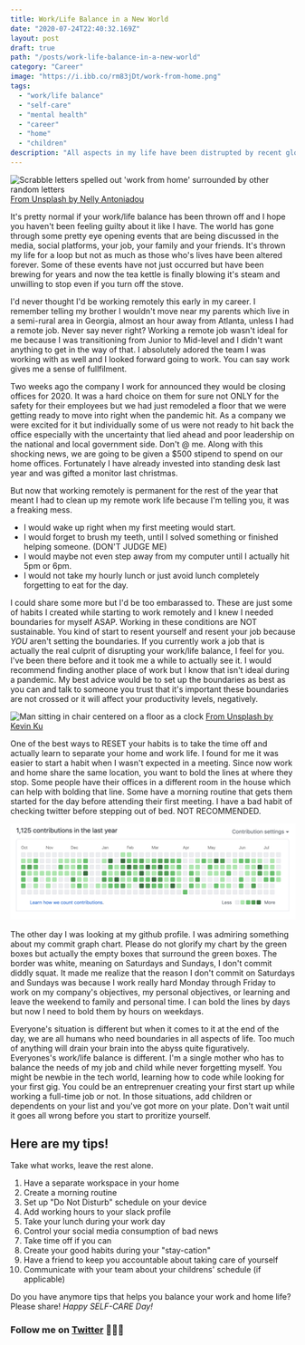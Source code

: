 ```yaml
---
title: Work/Life Balance in a New World
date: "2020-07-24T22:40:32.169Z"
layout: post
draft: true
path: "/posts/work-life-balance-in-a-new-world"
category: "Career"
image: "https://i.ibb.co/rm83jDt/work-from-home.png"
tags:
  - "work/life balance"
  - "self-care"
  - "mental health"
  - "career"
  - "home"
  - "children"
description: "All aspects in my life have been distrupted by recent global events but I know I'm not the only one. Here are some of the embrassing habits I've developed adjusting to working remotely and some tips to undo them."
---
```


![Scrabble letters spelled out 'work from home' surrounded by other random letters](work_from_home.png)
<span class="figcaption_hack">[From Unsplash by Nelly Antoniadou](https://unsplash.com/photos/9X1P46Y2KJo)</span>

It's pretty normal if your work/life balance has been thrown off and I hope you haven't been feeling guilty about it like I have. The world has gone through some pretty eye opening events that are being discussed in the media, social platforms, your job, your family and your friends. It's thrown my life for a loop but not as much as those who's lives have been altered forever. Some of these events have not just occurred but have been brewing for years and now the tea kettle is finally blowing it's steam and unwilling to stop even if you turn off the stove.

I'd never thought I'd be working remotely this early in my career. I remember telling my brother I wouldn't move near my parents which live in a semi-rural area in Georgia, almost an hour away from Atlanta, unless I had a remote job. Never say never right? Working a remote job wasn't ideal for me because I was transitioning from Junior to Mid-level and I didn't want anything to get in the way of that. I absolutely adored the team I was working with as well and I looked forward going to work. You can say work gives me a sense of fullfilment.

Two weeks ago the company I work for announced they would be closing offices for 2020. It was a hard choice on them for sure not ONLY for the safety for their employees but we had just remodeled a floor that we were getting ready to move into right when the pandemic hit. As a company we were excited for it but individually some of us were not ready to hit back the office especially with the uncertainty that lied ahead and poor leadership on the national and local government side. Don't @ me. Along with this shocking news, we are going to be given a \$500 stipend to spend on our home offices. Fortunately I have already invested into standing desk last year and was gifted a monitor last christmas.

But now that working remotely is permanent for the rest of the year that meant I had to clean up my remote work life because I'm telling you, it was a freaking mess.

- I would wake up right when my first meeting would start.
- I would forget to brush my teeth, until I solved something or finished helping someone. (DON'T JUDGE ME)
- I would maybe not even step away from my computer until I actually hit 5pm or 6pm.
- I would not take my hourly lunch or just avoid lunch completely forgetting to eat for the day.

I could share some more but I'd be too embarassed to. These are just some of habits I created while starting to work remotely and I knew I needed boundaries for myself ASAP. Working in these conditions are NOT sustainable. You kind of start to resent yourself and resent your job because _YOU_ aren't setting the boundaries. If you currently work a job that is actually the real culprit of disrupting your work/life balance, I feel for you. I've been there before and it took me a while to actually see it. I would recommend finding another place of work but I know that isn't ideal during a pandemic. My best advice would be to set up the boundaries as best as you can and talk to someone you trust that it's important these boundaries are not crossed or it will affect your productivity levels, negatively.

![Man sitting in chair centered on a floor as a clock](work_life.png)
<span class="figcaption_hack">[From Unsplash by Kevin Ku](https://unsplash.com/photos/aiyBwbrWWlo)</span>

One of the best ways to RESET your habits is to take the time off and actually learn to separate your home and work life. I found for me it was easier to start a habit when I wasn't expected in a meeting. Since now work and home share the same location, you want to bold the lines at where they stop. Some people have their offices in a different room in the house which can help with bolding that line. Some have a morning routine that gets them started for the day before attending their first meeting. I have a bad habit of checking twitter before stepping out of bed. NOT RECOMMENDED.

![https://github/avaldivi](github_commit_chart.png)

The other day I was looking at my github profile. I was admiring something about my commit graph chart. Please do not glorify my chart by the green boxes but actually the empty boxes that surround the green boxes. The border was white, meaning on Saturdays and Sundays, I don't commit diddly squat. It made me realize that the reason I don't commit on Saturdays and Sundays was because I work really hard Monday through Friday to work on my company's objectives, my personal objectives, or learning and leave the weekend to family and personal time. I can bold the lines by days but now I need to bold them by hours on weekdays.

Everyone's situation is different but when it comes to it at the end of the day, we are all humans who need boundaries in all aspects of life. Too much of anything will drain your brain into the abyss quite figuratively. Everyones's work/life balance is different. I'm a single mother who has to balance the needs of my job and child while never forgetting myself. You might be newbie in the tech world, learning how to code while looking for your first gig. You could be an entreprenuer creating your first start up while working a full-time job or not. In those situations, add children or dependents on your list and you've got more on your plate. Don't wait until it goes all wrong before you start to proritize yourself.

## Here are my tips!

Take what works, leave the rest alone.

1. Have a separate workspace in your home
2. Create a morning routine
3. Set up "Do Not Disturb" schedule on your device
4. Add working hours to your slack profile
5. Take your lunch during your work day
6. Control your social media consumption of bad news
7. Take time off if you can
8. Create your good habits during your "stay-cation"
9. Have a friend to keep you accountable about taking care of yourself
10. Communicate with your team about your childrens' schedule (if applicable)

Do you have anymore tips that helps you balance your work and home life? Please share!
_Happy SELF-CARE Day!_

### Follow me on [Twitter](https://twitter.com/driannavaldivia) 👩🏽‍💻

